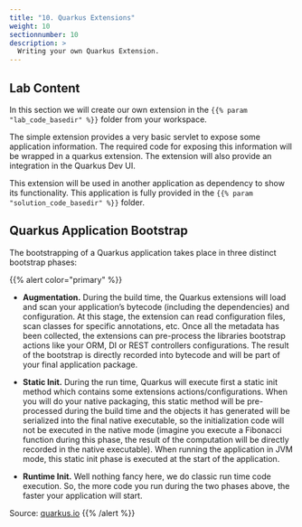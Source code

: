 ```yaml
---
title: "10. Quarkus Extensions"
weight: 10
sectionnumber: 10
description: >
  Writing your own Quarkus Extension.
---
```



## Lab Content

In this section we will create our own extension in the `{{% param "lab_code_basedir" %}}` folder from your workspace.

The simple extension provides a very basic servlet to expose some application information. The required code for exposing
this information will be wrapped in a quarkus extension. The extension will also provide an integration in the Quarkus Dev UI.

This extension will be used in another application as dependency to show its functionality. This application is fully
provided in the `{{% param "solution_code_basedir" %}}` folder.


## Quarkus Application Bootstrap

The bootstrapping of a Quarkus application takes place in three distinct bootstrap phases:

{{% alert color="primary" %}}

* **Augmentation.** During the build time, the Quarkus extensions will load and scan your application’s bytecode
(including the dependencies) and configuration. At this stage, the extension can read configuration files, scan classes
for specific annotations, etc. Once all the metadata has been collected, the extensions can pre-process the libraries
bootstrap actions like your ORM, DI or REST controllers configurations. The result of the bootstrap is directly recorded
into bytecode and will be part of your final application package.

* **Static Init.** During the run time, Quarkus will execute first a static init method which contains some extensions
actions/configurations. When you will do your native packaging, this static method will be pre-processed during the
build time and the objects it has generated will be serialized into the final native executable, so the initialization
code will not be executed in the native mode (imagine you execute a Fibonacci function during this phase, the result of
the computation will be directly recorded in the native executable). When running the application in JVM mode, this
static init phase is executed at the start of the application.

* **Runtime Init.** Well nothing fancy here, we do classic run time code execution. So, the more code you run during
the two phases above, the faster your application will start.

Source: [quarkus.io](https://quarkus.io/guides/building-my-first-extension)
{{% /alert %}}
